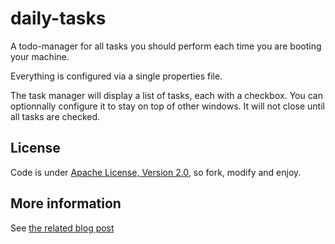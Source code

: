 daily-tasks
===========

A todo-manager for all tasks you should perform each time you are booting your machine.

Everything is configured via a single properties file.

The task manager will display a list of tasks, each with a checkbox. You can optionnally configure it to stay on top of other windows. It will not close until all tasks are checked.

License
-------

Code is under [Apache License, Version 2.0](https://www.apache.org/licenses/LICENSE-2.0.html), so fork, modify and enjoy.

More information
----------------

See [the related blog post](http://blog.keyboardplaying.org/2013/06/30/daily-task-manager/)
